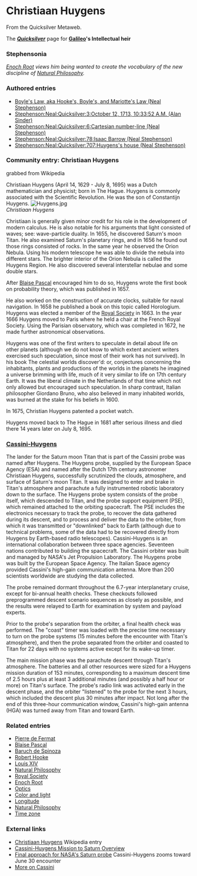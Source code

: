 
# Christiaan Huygens

From the Quicksilver Metaweb.

The ***[Quicksilver](/quicksilver)*** page for **[Galileo](/galileo-galilei)'s Intellectual heir**
### Stephensonia


*[Enoch Root](/stephenson-neal-quicksilver-enoch-root) views him being wanted to create the vocabulary of the new discipline of [Natural Philosophy](/natural-philosophy).*

### Authored entries


* [Boyle's Law, aka Hooke's, Boyle's, and Mariotte's Law (Neal Stephenson)](/boyle-s-law-aka-hooke-s-boyle-s-and-mariotte-s-law-neal-stephenson)
* [Stephenson:Neal:Quicksilver:3:October 12, 1713, 10:33:52 A.M. (Alan Sinder)](/stephenson-neal-quicksilver-3-october-12-1713-10-33-52-a-m-alan-sinder)
* [Stephenson:Neal:Quicksilver:6:Cartesian number-line (Neal Stephenson)](/stephenson-neal-quicksilver-6-cartesian-number-line-neal-stephenson)
* [Stephenson:Neal:Quicksilver:78:Isaac Barrow (Neal Stephenson)](/stephenson-neal-quicksilver-78-isaac-barrow-neal-stephenson)
* [Stephenson:Neal:Quicksilver:707:Huygens's house (Neal Stephenson)](/stephenson-neal-quicksilver-707-huygens-s-house-neal-stephenson)


### Community entry: Christiaan Huygens


grabbed from Wikipedia

Christiaan Huygens (April 14, 1629 - July 8, 1695) was a Dutch mathematician and physicist; born in The Hague. Huygens is commonly associated with the Scientific Revolution. He was the son of Constantijn Huygens. 
![Huygens.jpg](/images/Huygens.jpg)  
*Christiaan Huygens*

Christiaan is generally given minor credit for his role in the development of modern calculus. He is also notable for his arguments that light consisted of waves; see: wave-particle duality. In 1655, he discovered Saturn's moon Titan. He also examined Saturn's planetary rings, and in 1656 he found out those rings consisted of rocks. In the same year he observed the Orion Nebula. Using his modern telescope he was able to divide the nebula into different stars. The brighter interior of the Orion Nebula is called the Huygens Region. He also discovered several interstellar nebulae and some double stars. 

After [Blaise Pascal](/blaise-pascal) encouraged him to do so, Huygens wrote the first book on probability theory, which was published in 1657. 

He also worked on the construction of accurate clocks, suitable for naval navigation. In 1658 he published a book on this topic called Horologium. Huygens was elected a member of the [Royal Society](/royal-society) in 1663. In the year 1666 Huygens moved to Paris where he held a chair at the French Royal Society. Using the Parisian observatory, which was completed in 1672, he made further astronomical observations. 

Huygens was one of the first writers to speculate in detail about life on other planets (although we do not know to which extent ancient writers exercised such speculation, since most of their work has not survived). In his book The celestial worlds discover'd: or, conjectures concerning the inhabitants, plants and productions of the worlds in the planets he imagined a universe brimming with life, much of it very similar to life on 17th century Earth. It was the liberal climate in the Netherlands of that time which not only allowed but encouraged such speculation. In sharp contrast, Italian philosopher Giordano Bruno, who also believed in many inhabited worlds, was burned at the stake for his beliefs in 1600. 

In 1675, Christian Huygens patented a pocket watch. 

Huygens moved back to The Hague in 1681 after serious illness and died there 14 years later on July 8, 1695. 

### [Cassini-Huygens](/http-saturn-jpl-nasa-gov-operations-present-position-cfm)


The lander for the Saturn moon Titan that is part of the Cassini probe was named after Huygens. The Huygens probe, supplied by the European Space Agency (ESA) and named after the Dutch 17th century astronomer Christiaan Huygens, successfully scrutinized the clouds, atmosphere, and surface of Saturn's moon Titan. It was designed to enter and brake in Titan's atmosphere and parachute a fully instrumented robotic laboratory down to the surface. The Huygens probe system consists of the probe itself, which descended to Titan, and the probe support equipment (PSE), which remained attached to the orbiting spacecraft. The PSE includes the electronics necessary to track the probe, to recover the data gathered during its descent, and to process and deliver the data to the orbiter, from which it was transmitted or "downlinked" back to Earth (although due to technical problems, some of the data had to be recovered directly from Huygens by Earth-based radio telescopes). Cassini-Huygens is an international collaboration between three space agencies. Seventeen nations contributed to building the spacecraft. The Cassini orbiter was built and managed by NASA's Jet Propulsion Laboratory. The Huygens probe was built by the European Space Agency. The Italian Space agency provided Cassini's high-gain communication antenna. More than 200 scientists worldwide are studying the data collected. 

The probe remained dormant throughout the 6.7-year interplanetary cruise, except for bi-annual health checks. These checkouts followed preprogrammed descent scenario sequences as closely as possible, and the results were relayed to Earth for examination by system and payload experts. 

Prior to the probe's separation from the orbiter, a final health check was performed. The "coast" timer was loaded with the precise time necessary to turn on the probe systems (15 minutes before the encounter with Titan's atmosphere), and then the probe separated from the orbiter and coasted to Titan for 22 days with no systems active except for its wake-up timer. 

The main mission phase was the parachute descent through Titan's atmosphere. The batteries and all other resources were sized for a Huygens mission duration of 153 minutes, corresponding to a maximum descent time of 2.5 hours plus at least 3 additional minutes (and possibly a half hour or more) on Titan's surface. The probe's radio link was activated early in the descent phase, and the orbiter "listened" to the probe for the next 3 hours, which included the descent plus 30 minutes after impact. Not long after the end of this three-hour communication window, Cassini's high-gain antenna (HGA) was turned away from Titan and toward Earth. 

### Related entries


* [Pierre de Fermat](/pierre-de-fermat)
* [Blaise Pascal](/blaise-pascal)
* [Baruch de Spinoza](/baruch-de-spinoza)
* [Robert Hooke](/robert-hooke)
* [Louis XIV](/louis-xiv)
* [Natural Philosophy](/natural-philosophy)
* [Royal Society](/royal-society)
* [Enoch Root](/stephenson-neal-quicksilver-enoch-root)
* [Optics](/optics)
* [Color and light](/color-and-light)
* [Longitude](/longitude)
* [Natural Philosophy](/natural-philosophy)
* [Time zone](/time-zone)


### External links


* [Christiaan Huygens](/http-en-wikipedia-org-wiki-christian-huygens) Wikipedia entry
* [Cassini-Huygens Mission to Saturn Overview](/http-saturn-jpl-nasa-gov-overview-index-cfm)
* [Final approach for NASA's Saturn probe](/http-www-msnbc-msn-com-id-5131004) Cassini-Huygens zooms toward June 30 encounter
* [More on Cassini](/http-www-msnbc-msn-com-id-5183503)

